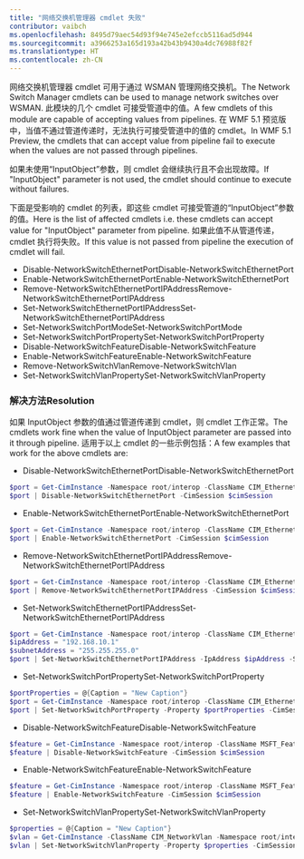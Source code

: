 ```yaml
---
title: "网络交换机管理器 cmdlet 失败"
contributor: vaibch
ms.openlocfilehash: 8495d79aec54d93f94e745e2efccb5116ad5d944
ms.sourcegitcommit: a3966253a165d193a42b43b9430a4dc76988f82f
ms.translationtype: HT
ms.contentlocale: zh-CN
---
```

<span data-ttu-id="a76d0-102">网络交换机管理器 cmdlet 可用于通过 WSMAN 管理网络交换机。</span><span class="sxs-lookup"><span data-stu-id="a76d0-102">The Network Switch Manager cmdlets can be used to manage network switches over WSMAN.</span></span> <span data-ttu-id="a76d0-103">此模块的几个 cmdlet 可接受管道中的值。</span><span class="sxs-lookup"><span data-stu-id="a76d0-103">A few cmdlets of this module are capable of accepting values from pipelines.</span></span> <span data-ttu-id="a76d0-104">在 WMF 5.1 预览版中，当值不通过管道传递时，无法执行可接受管道中的值的 cmdlet。</span><span class="sxs-lookup"><span data-stu-id="a76d0-104">In WMF 5.1 Preview, the cmdlets that can accept value from pipeline fail to execute when the values are not passed through pipelines.</span></span>

<span data-ttu-id="a76d0-105">如果未使用“InputObject”参数，则 cmdlet 会继续执行且不会出现故障。</span><span class="sxs-lookup"><span data-stu-id="a76d0-105">If "InputObject" parameter is not used, the cmdlet should continue to execute without failures.</span></span>

<span data-ttu-id="a76d0-106">下面是受影响的 cmdlet 的列表，即这些 cmdlet 可接受管道的“InputObject”参数的值。</span><span class="sxs-lookup"><span data-stu-id="a76d0-106">Here is the list of affected cmdlets i.e. these cmdlets can accept value for "InputObject" parameter from pipeline.</span></span> <span data-ttu-id="a76d0-107">如果此值不从管道传递，cmdlet 执行将失败。</span><span class="sxs-lookup"><span data-stu-id="a76d0-107">If this value is not passed from pipeline the execution of cmdlet will fail.</span></span>

- <span data-ttu-id="a76d0-108">Disable-NetworkSwitchEthernetPort</span><span class="sxs-lookup"><span data-stu-id="a76d0-108">Disable-NetworkSwitchEthernetPort</span></span>
- <span data-ttu-id="a76d0-109">Enable-NetworkSwitchEthernetPort</span><span class="sxs-lookup"><span data-stu-id="a76d0-109">Enable-NetworkSwitchEthernetPort</span></span>
- <span data-ttu-id="a76d0-110">Remove-NetworkSwitchEthernetPortIPAddress</span><span class="sxs-lookup"><span data-stu-id="a76d0-110">Remove-NetworkSwitchEthernetPortIPAddress</span></span>
- <span data-ttu-id="a76d0-111">Set-NetworkSwitchEthernetPortIPAddress</span><span class="sxs-lookup"><span data-stu-id="a76d0-111">Set-NetworkSwitchEthernetPortIPAddress</span></span>
- <span data-ttu-id="a76d0-112">Set-NetworkSwitchPortMode</span><span class="sxs-lookup"><span data-stu-id="a76d0-112">Set-NetworkSwitchPortMode</span></span>
- <span data-ttu-id="a76d0-113">Set-NetworkSwitchPortProperty</span><span class="sxs-lookup"><span data-stu-id="a76d0-113">Set-NetworkSwitchPortProperty</span></span>
- <span data-ttu-id="a76d0-114">Disable-NetworkSwitchFeature</span><span class="sxs-lookup"><span data-stu-id="a76d0-114">Disable-NetworkSwitchFeature</span></span>
- <span data-ttu-id="a76d0-115">Enable-NetworkSwitchFeature</span><span class="sxs-lookup"><span data-stu-id="a76d0-115">Enable-NetworkSwitchFeature</span></span>
- <span data-ttu-id="a76d0-116">Remove-NetworkSwitchVlan</span><span class="sxs-lookup"><span data-stu-id="a76d0-116">Remove-NetworkSwitchVlan</span></span>
- <span data-ttu-id="a76d0-117">Set-NetworkSwitchVlanProperty</span><span class="sxs-lookup"><span data-stu-id="a76d0-117">Set-NetworkSwitchVlanProperty</span></span>

### <a name="resolution"></a><span data-ttu-id="a76d0-118">解决方法</span><span class="sxs-lookup"><span data-stu-id="a76d0-118">Resolution</span></span>
<span data-ttu-id="a76d0-119">如果 InputObject 参数的值通过管道传递到 cmdlet，则 cmdlet 工作正常。</span><span class="sxs-lookup"><span data-stu-id="a76d0-119">The cmdlets work fine when the value of InputObject parameter are passed into it through pipeline.</span></span> <span data-ttu-id="a76d0-120">适用于以上 cmdlet 的一些示例包括：</span><span class="sxs-lookup"><span data-stu-id="a76d0-120">A few examples that work for the above cmdlets are:</span></span>

- <span data-ttu-id="a76d0-121">Disable-NetworkSwitchEthernetPort</span><span class="sxs-lookup"><span data-stu-id="a76d0-121">Disable-NetworkSwitchEthernetPort</span></span>
```powershell
$port = Get-CimInstance -Namespace root/interop -ClassName CIM_EthernetPort -CimSession $cimSession | Select-Object -First 1
$port | Disable-NetworkSwitchEthernetPort -CimSession $cimSession
```

- <span data-ttu-id="a76d0-122">Enable-NetworkSwitchEthernetPort</span><span class="sxs-lookup"><span data-stu-id="a76d0-122">Enable-NetworkSwitchEthernetPort</span></span>
```powershell
$port = Get-CimInstance -Namespace root/interop -ClassName CIM_EthernetPort -CimSession $cimSession | Select-Object -First 1
$port | Enable-NetworkSwitchEthernetPort -CimSession $cimSession
```

- <span data-ttu-id="a76d0-123">Remove-NetworkSwitchEthernetPortIPAddress</span><span class="sxs-lookup"><span data-stu-id="a76d0-123">Remove-NetworkSwitchEthernetPortIPAddress</span></span>
```powershell
$port = Get-CimInstance -Namespace root/interop -ClassName CIM_EthernetPort -CimSession $cimSession | Select-Object -First 1
$port | Remove-NetworkSwitchEthernetPortIPAddress -CimSession $cimSession
```

- <span data-ttu-id="a76d0-124">Set-NetworkSwitchEthernetPortIPAddress</span><span class="sxs-lookup"><span data-stu-id="a76d0-124">Set-NetworkSwitchEthernetPortIPAddress</span></span>
```powershell
$port = Get-CimInstance -Namespace root/interop -ClassName CIM_EthernetPort -CimSession $cimSession | Select-Object -First 1
$ipAddress = "192.168.10.1"
$subnetAddress = "255.255.255.0"
$port | Set-NetworkSwitchEthernetPortIPAddress -IpAddress $ipAddress -SubnetAddress $subnetAddress -CimSession $cimSession
```

- <span data-ttu-id="a76d0-125">Set-NetworkSwitchPortProperty</span><span class="sxs-lookup"><span data-stu-id="a76d0-125">Set-NetworkSwitchPortProperty</span></span>
```powershell
$portProperties = @{Caption = "New Caption"}
$port = Get-CimInstance -Namespace root/interop -ClassName CIM_EthernetPort -CimSession $cimSession | Select-Object -First 1
$port | Set-NetworkSwitchPortProperty -Property $portProperties -CimSession $cimSession
```

- <span data-ttu-id="a76d0-126">Disable-NetworkSwitchFeature</span><span class="sxs-lookup"><span data-stu-id="a76d0-126">Disable-NetworkSwitchFeature</span></span>
```powershell
$feature = Get-CimInstance -Namespace root/interop -ClassName MSFT_Feature -CimSession $cimSession | Select-Object -First 1
$feature | Disable-NetworkSwitchFeature -CimSession $cimSession
```

- <span data-ttu-id="a76d0-127">Enable-NetworkSwitchFeature</span><span class="sxs-lookup"><span data-stu-id="a76d0-127">Enable-NetworkSwitchFeature</span></span>
```powershell
$feature = Get-CimInstance -Namespace root/interop -ClassName MSFT_Feature -CimSession $cimSession | Select-Object -First 1
$feature | Enable-NetworkSwitchFeature -CimSession $cimSession
```

- <span data-ttu-id="a76d0-128">Set-NetworkSwitchVlanProperty</span><span class="sxs-lookup"><span data-stu-id="a76d0-128">Set-NetworkSwitchVlanProperty</span></span>
```powershell
$properties = @{Caption = "New Caption"}
$vlan = Get-CimInstance -ClassName CIM_NetworkVlan -Namespace root/interop -CimSession $cimSession | Select-Object -First 1
$vlan | Set-NetworkSwitchVlanProperty -Property $properties -CimSession $cimSession
```
